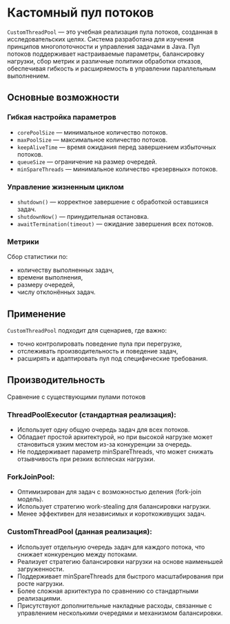 # Кастомный пул потоков

`CustomThreadPool` — это учебная реализация пула потоков, созданная в исследовательских целях. Система разработана для изучения принципов многопоточности и управления задачами в Java. Пул потоков поддерживает настраиваемые параметры, балансировку нагрузки, сбор метрик и различные политики обработки отказов, обеспечивая гибкость и расширяемость в управлении параллельным выполнением.

## Основные возможности

### Гибкая настройка параметров

- `corePoolSize` — минимальное количество потоков.
- `maxPoolSize` — максимальное количество потоков.
- `keepAliveTime` — время ожидания перед завершением избыточных потоков.
- `queueSize` — ограничение на размер очередей.
- `minSpareThreads` — минимальное количество «резервных» потоков.

### Управление жизненным циклом

- `shutdown()` — корректное завершение с обработкой оставшихся задач.
- `shutdownNow()` — принудительная остановка.
- `awaitTermination(timeout)` — ожидание завершения всех потоков.

### Метрики
Сбор статистики по:

- количеству выполненных задач,
- времени выполнения,
- размеру очередей,
- числу отклонённых задач.

## Применение
`CustomThreadPool` подходит для сценариев, где важно:

- точно контролировать поведение пула при перегрузке,
- отслеживать производительность и поведение задач,
- расширять и адаптировать пул под специфические требования.

## Производительность
Сравнение с существующими пулами потоков
### ThreadPoolExecutor (стандартная реализация):

- Использует одну общую очередь задач для всех потоков.
- Обладает простой архитектурой, но при высокой нагрузке может становиться узким местом из-за конкуренции за очередь.
- Не поддерживает параметр minSpareThreads, что может снижать отзывчивость при резких всплесках нагрузки.

### ForkJoinPool:

- Оптимизирован для задач с возможностью деления (fork-join модель).
- Использует стратегию work-stealing для балансировки нагрузки.
- Менее эффективен для независимых и короткоживущих задач.

### CustomThreadPool (данная реализация):

- Использует отдельную очередь задач для каждого потока, что снижает конкуренцию между потоками.
- Реализует стратегию балансировки нагрузки на основе наименьшей загруженности.
- Поддерживает minSpareThreads для быстрого масштабирования при росте нагрузки.
- Более сложная архитектура по сравнению со стандартными реализациями.
- Присутствуют дополнительные накладные расходы, связанные с управлением несколькими очередями и механизмом балансировки.